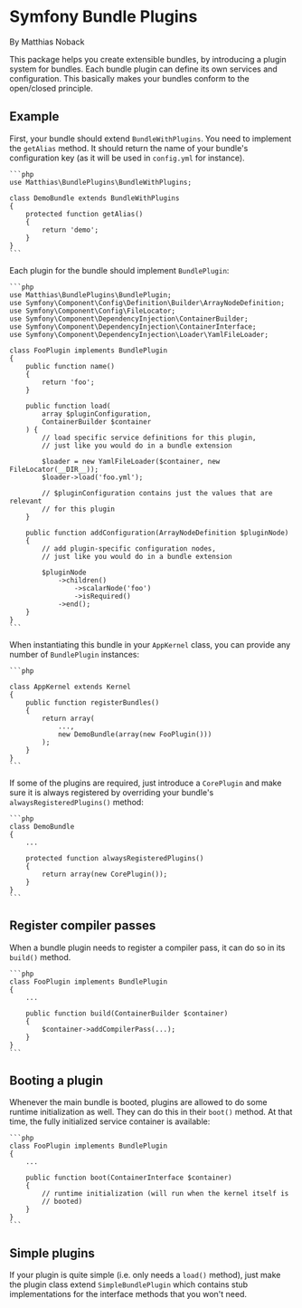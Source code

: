 # Symfony Bundle Plugins

By Matthias Noback

This package helps you create extensible bundles, by introducing a plugin 
system for bundles. Each bundle plugin can define its own services and 
configuration. This basically makes your bundles conform to the open/closed 
principle.

## Example

First, your bundle should extend `BundleWithPlugins`. You need to implement 
the `getAlias` method. It should return the name of your bundle's 
configuration key (as it will be used in `config.yml` for instance).

    ```php
    use Matthias\BundlePlugins\BundleWithPlugins;
    
    class DemoBundle extends BundleWithPlugins
    {
        protected function getAlias()
        {
            return 'demo';
        }
    }
    ```

Each plugin for the bundle should implement `BundlePlugin`:

    ```php
    use Matthias\BundlePlugins\BundlePlugin;
    use Symfony\Component\Config\Definition\Builder\ArrayNodeDefinition;
    use Symfony\Component\Config\FileLocator;
    use Symfony\Component\DependencyInjection\ContainerBuilder;
    use Symfony\Component\DependencyInjection\ContainerInterface;
    use Symfony\Component\DependencyInjection\Loader\YamlFileLoader;
    
    class FooPlugin implements BundlePlugin
    {
        public function name()
        {
            return 'foo';
        }
    
        public function load(
            array $pluginConfiguration, 
            ContainerBuilder $container
        ) {
            // load specific service definitions for this plugin,
            // just like you would do in a bundle extension
            
            $loader = new YamlFileLoader($container, new FileLocator(__DIR__));
            $loader->load('foo.yml');
            
            // $pluginConfiguration contains just the values that are relevant 
            // for this plugin
        }
    
        public function addConfiguration(ArrayNodeDefinition $pluginNode)
        {
            // add plugin-specific configuration nodes, 
            // just like you would do in a bundle extension
        
            $pluginNode
                ->children()
                    ->scalarNode('foo')
                    ->isRequired()
                ->end();
        }
    }
    ```

When instantiating this bundle in your `AppKernel` class, you can provide any 
number of `BundlePlugin` instances:

    ```php
    
    class AppKernel extends Kernel
    {
        public function registerBundles()
        {
            return array(
                ...,
                new DemoBundle(array(new FooPlugin()))
            );
        }
    }
    ```
    
If some of the plugins are required, just introduce a `CorePlugin` and make 
sure it is always registered by overriding your bundle's 
`alwaysRegisteredPlugins()` method:

    ```php
    class DemoBundle
    {
        ...
        
        protected function alwaysRegisteredPlugins()
        {
            return array(new CorePlugin());
        }
    }
    ```

## Register compiler passes

When a bundle plugin needs to register a compiler pass, it can do so in its 
`build()` method.

    ```php
    class FooPlugin implements BundlePlugin
    {
        ...
        
        public function build(ContainerBuilder $container)
        {
            $container->addCompilerPass(...);
        }
    }
    ```

## Booting a plugin

Whenever the main bundle is booted, plugins are allowed to do some runtime 
initialization as well. They can do this in their `boot()` method. At that 
time, the fully initialized service container is available:

    ```php
    class FooPlugin implements BundlePlugin
    {
        ...
        
        public function boot(ContainerInterface $container)
        {
            // runtime initialization (will run when the kernel itself is 
            // booted)
        }
    }
    ```
    
## Simple plugins

If your plugin is quite simple (i.e. only needs a `load()` method), just make
the plugin class extend `SimpleBundlePlugin` which contains stub 
implementations for the interface methods that you won't need.
